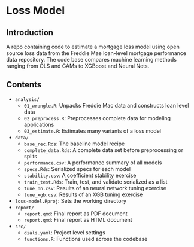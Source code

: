 # Loss Model

## Introduction

A repo containing code to estimate a mortgage loss model using open source loss
data from the Freddie Mae loan-level mortgage performance data repository. The 
code base compares machine learning methods ranging from OLS and GAMs to XGBoost
and Neural Nets.

## Contents

- `analysis/`
  - `01_wrangle.R`: Unpacks Freddie Mac data and constructs loan level data
  - `02_preprocess.R`: Preprocesses complete data for modeling applications
  - `03_estimate.R`: Estimates many variants of a loss model
- `data/`
  - `base_rec.Rds`: The baseline model recipe
  - `complete_data.Rds`: A complete data set before preprocessing or splits
  - `performance.csv`: A performance summary of all models
  - `specs.Rds`: Serialized specs for each model
  - `stability.csv`: A coefficient stability exercise
  - `train_test.Rds`: Train, test, and validate serialized as a list
  - `tune_nn.csv`: Results of an neural network tuning exercise
  - `tune_xgb.csv`: Results of an XGB tuning exercise
- `loss-model.Rproj`: Sets the working directory
- `report/`
  - `report.qmd`: Final report as PDF document
  - `report.qmd`: Final report as HTML document
- `src/`
  - `dials.yaml`: Project level settings
  - `functions.R`: Functions used across the codebase
